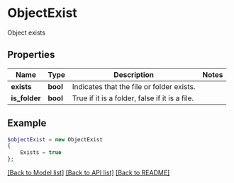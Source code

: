 # ObjectExist

Object exists

## Properties
Name | Type | Description | Notes
---- | ---- | ----------- | -----
**exists** | **bool** | Indicates that the file or folder exists. | 
**is_folder** | **bool** | True if it is a folder, false if it is a file. | 



## Example
```php
$objectExist = new ObjectExist
{
    Exists = true
};
```


[[Back to Model list]](README.md#documentation-for-models) [[Back to API list]](README.md#documentation-for-api-endpoints) [[Back to README]](README.md)

